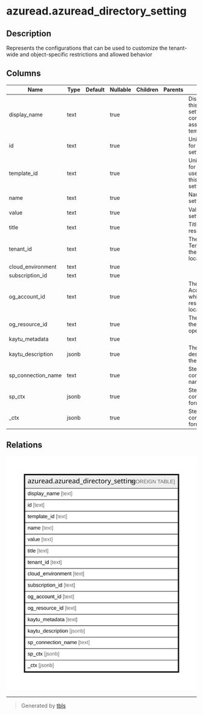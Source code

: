 # azuread.azuread_directory_setting

## Description

Represents the configurations that can be used to customize the tenant-wide and object-specific restrictions and allowed behavior

## Columns

| Name | Type | Default | Nullable | Children | Parents | Comment |
| ---- | ---- | ------- | -------- | -------- | ------- | ------- |
| display_name | text |  | true |  |  | Display name of this group of settings, which comes from the associated template. |
| id | text |  | true |  |  | Unique identifier for these settings. |
| template_id | text |  | true |  |  | Unique identifier for the template used to create this group of settings. |
| name | text |  | true |  |  | Name of the setting. |
| value | text |  | true |  |  | Value of the setting. |
| title | text |  | true |  |  | Title of the resource. |
| tenant_id | text |  | true |  |  | The Azure Tenant ID where the resource is located. |
| cloud_environment | text |  | true |  |  |  |
| subscription_id | text |  | true |  |  |  |
| og_account_id | text |  | true |  |  | The Platform Account ID in which the resource is located. |
| og_resource_id | text |  | true |  |  | The unique ID of the resource in opengovernance. |
| kaytu_metadata | text |  | true |  |  |  |
| kaytu_description | jsonb |  | true |  |  | The full model description of the resource |
| sp_connection_name | text |  | true |  |  | Steampipe connection name. |
| sp_ctx | jsonb |  | true |  |  | Steampipe context in JSON form. |
| _ctx | jsonb |  | true |  |  | Steampipe context in JSON form. |

## Relations

![er](azuread.azuread_directory_setting.svg)

---

> Generated by [tbls](https://github.com/k1LoW/tbls)
